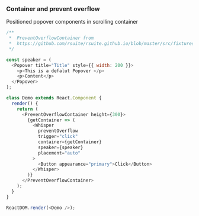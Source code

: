 ### Container and prevent overflow

Positioned popover components in scrolling container

<!--start-code-->

```js
/**
 *  PreventOverflowContainer from
 *  https://github.com/rsuite/rsuite.github.io/blob/master/src/fixtures/PreventOverflowContainer.js
 */

const speaker = (
  <Popover title="Title" style={{ width: 200 }}>
    <p>This is a defalut Popover </p>
    <p>Content</p>
  </Popover>
);

class Demo extends React.Component {
  render() {
    return (
      <PreventOverflowContainer height={300}>
        {getContainer => (
          <Whisper
            preventOverflow
            trigger="click"
            container={getContainer}
            speaker={speaker}
            placement="auto"
          >
            <Button appearance="primary">Click</Button>
          </Whisper>
        )}
      </PreventOverflowContainer>
    );
  }
}

ReactDOM.render(<Demo />);
```

<!--end-code-->
